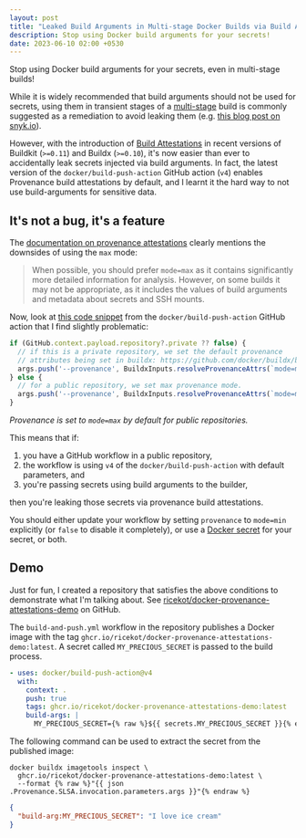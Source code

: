 ```yaml
---
layout: post
title: "Leaked Build Arguments in Multi-stage Docker Builds via Build Attestations"
description: Stop using Docker build arguments for your secrets!
date: 2023-06-10 02:00 +0530
---
```


Stop using Docker build arguments for your secrets, even in multi-stage builds!

While it is widely recommended that build arguments should not be used for secrets, using them in transient stages of a [multi-stage](https://docs.docker.com/build/building/multi-stage/) build is commonly suggested as a remediation to avoid leaking them (e.g. [this blog post on snyk.io](https://snyk.io/blog/10-best-practices-to-containerize-nodejs-web-applications-with-docker/#:~:text=8.-,Use%20multi%2Dstage%20builds,-Multi%2Dstage%20builds)).

However, with the introduction of [Build Attestations](https://docs.docker.com/build/attestations/) in recent versions of Buildkit (`>=0.11`) and Buildx (`>=0.10`), it's now easier than ever to accidentally leak secrets injected via build arguments. In fact, the latest version of the `docker/build-push-action` GitHub action (`v4`) enables Provenance build attestations by default, and I learnt it the hard way to not use build-arguments for sensitive data.

## It's not a bug, it's a feature

The [documentation on provenance attestations](https://docs.docker.com/build/attestations/slsa-provenance/) clearly mentions the downsides of using the `max` mode:

> When possible, you should prefer `mode=max` as it contains significantly more detailed information for analysis. However, on some builds it may not be appropriate, as it includes the values of build arguments and metadata about secrets and SSH mounts.

Now, look at [this code snippet](https://github.com/docker/build-push-action/blob/44ea916f6c540f9302d50c2b1e5a8dc071f15cdf/src/context.ts#L144-L151) from the `docker/build-push-action` GitHub action that I find slightly problematic:

```ts
if (GitHub.context.payload.repository?.private ?? false) {
  // if this is a private repository, we set the default provenance
  // attributes being set in buildx: https://github.com/docker/buildx/blob/fb27e3f919dcbf614d7126b10c2bc2d0b1927eb6/build/build.go#L603
  args.push('--provenance', BuildxInputs.resolveProvenanceAttrs(`mode=min,inline-only=true`));
} else {
  // for a public repository, we set max provenance mode.
  args.push('--provenance', BuildxInputs.resolveProvenanceAttrs(`mode=max`));
}
```

*Provenance is set to `mode=max` by default for public repositories.*

This means that if:
1. you have a GitHub workflow in a public repository,
2. the workflow is using `v4` of the `docker/build-push-action` with default parameters, and
3. you're passing secrets using build arguments to the builder,

then you're leaking those secrets via provenance build attestations.

You should either update your workflow by setting `provenance` to `mode=min` explicitly (or `false` to disable it completely), or use a [Docker secret](https://docs.docker.com/engine/reference/commandline/buildx_build/#secret) for your secret, or both.

## Demo

Just for fun, I created a repository that satisfies the above conditions to demonstrate what I'm talking about.
See [ricekot/docker-provenance-attestations-demo](https://github.com/ricekot/docker-provenance-attestations-demo) on GitHub.

The `build-and-push.yml` workflow in the repository publishes a Docker image with the tag `ghcr.io/ricekot/docker-provenance-attestations-demo:latest`. A secret called `MY_PRECIOUS_SECRET` is passed to the build process.

```yml
- uses: docker/build-push-action@v4
  with:
    context: .
    push: true
    tags: ghcr.io/ricekot/docker-provenance-attestations-demo:latest
    build-args: |
      MY_PRECIOUS_SECRET={% raw %}${{ secrets.MY_PRECIOUS_SECRET }}{% endraw %}
```

The following command can be used to extract the secret from the published image:

```shell
docker buildx imagetools inspect \
  ghcr.io/ricekot/docker-provenance-attestations-demo:latest \
  --format {% raw %}"{{ json .Provenance.SLSA.invocation.parameters.args }}"{% endraw %}
```

```json
{
  "build-arg:MY_PRECIOUS_SECRET": "I love ice cream"
}
```
